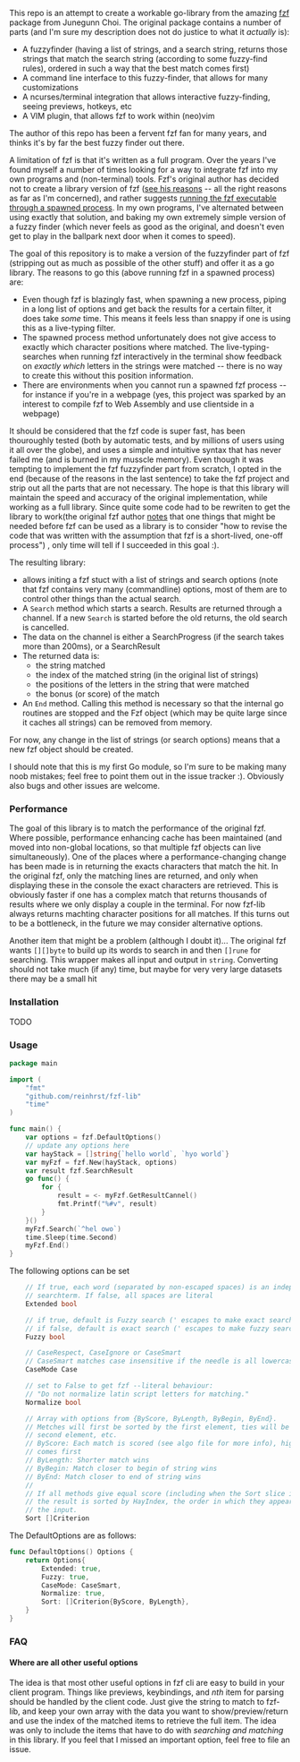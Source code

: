 This repo is an attempt to create a workable go-library from the amazing [fzf][1] package
from Junegunn Choi.
The original package contains a number of parts (and I'm sure my description does not do justice to what it *actually* is):

- A fuzzyfinder (having a list of strings, and a search string, returns those strings that match the search string (according to some fuzzy-find rules), ordered in such a way that the best match comes first)
- A command line interface to this fuzzy-finder, that allows for many customizations
- A ncurses/terminal integration that allows interactive fuzzy-finding, seeing previews, hotkeys, etc
- A VIM plugin, that allows fzf to work within (neo)vim

The author of this repo has been a fervent fzf fan for many years, and thinks it's by far the best fuzzy finder out there.

A limitation of fzf is that it's written as a full program.
Over the years I've found myself a number of times looking for a way to integrate fzf into my own programs and (non-terminal) tools.
Fzf's original author has decided not to create a library version of fzf ([see his reasons][2] -- all the right reasons as far as I'm concerned), and rather suggests [running the fzf executable through a spawned process][3].
In my own programs, I've alternated between using exactly that solution, and baking my own extremely simple version of a fuzzy finder (which never feels as good as the original, and doesn't even get to play in the ballpark next door when it comes to speed).

The goal of this repository is to make a version of the fuzzyfinder part of fzf (stripping out as much as possible of the other stuff) and offer it as a go library.
The reasons to go this (above running fzf in a spawned process) are:

- Even though fzf is blazingly fast, when spawning a new process, piping in a long list of options and get back the results for a certain filter, it does take *some* time. This means it feels less than snappy if one is using this as a live-typing filter.
- The spawned process method unfortunately does not give access to exactly which character positions where matched. The live-typing-searches when running fzf interactively in the terminal show feedback on *exactly which* letters in the strings were matched -- there is no way to create this without this position information.
- There are environments when you cannot run a spawned fzf process -- for instance if you're in a webpage (yes, this project was sparked by an interest to compile fzf to Web Assembly and use clientside in a webpage)

It should be considered that the fzf code is super fast, has been thouroughly tested (both by automatic tests, and by millions of users using it all over the globe), and uses a simple and intuitive syntax that has never failed me (and is burned in my musscle memory).
Even though it was tempting to implement the fzf fuzzyfinder part from scratch, I opted in the end (because of the reasons in the last sentence) to take the fzf project and strip out all the parts that are not necessary.
The hope is that this library will maintain the speed and accuracy of the original implementation, while working as a full library.
Since quite some code had to be rewriten to get the library to work(the original fzf author [notes][2] that one things that might be needed before fzf can be used as a library is to consider "how to revise the code that was written with the assumption that fzf is a short-lived, one-off process") , only time will tell if I succeeded in this goal :).

The resulting library:
- allows initing a fzf stuct with a list of strings and search options (note that fzf contains very many (commandline) options, most of them are to control other things than the actual search.
- A `Search` method which starts a search. Results are returned through a channel. If a new `Search` is started before the old returns, the old search is cancelled.
- The data on the channel is either a SearchProgress (if the search takes more than 200ms), or a SearchResult
- The returned data is:
    - the string matched
    - the index of the matched string (in the original list of strings)
    - the positions of the letters in the string that were matched
    - the bonus (or score) of the match
- An `End` method. Calling this method is necessary so that the internal go routines are stopped and the Fzf object (which may be quite large since it caches all strings) can be removed from memory.

For now, any change in the list of strings (or search options) means that a new fzf object should be created.


I should note that this is my first Go module, so I'm sure to be making many noob mistakes; feel free to point them out in the issue tracker :).
Obviously also bugs and other issues are welcome.

### Performance
The goal of this library is to match the performance of the original fzf.
Where possible, performance enhancing cache has been maintained (and moved into non-global locations, so that multiple fzf objects can live simultaneously).
One of the places where a performance-changing change has been made is in returning the exacts characters that match the hit.
In the original fzf, only the matching lines are returned, and only when displaying these in the console the exact characters are retrieved.
This is obviously faster if one has a complex match that returns thousands of results where we only display a couple in the terminal.
For now fzf-lib always returns machting character positions for all matches.
If this turns out to be a bottleneck, in the future we may consider alternative options.

Another item that might be a problem (although I doubt it)...
The original fzf wants `[][]byte` to build up its words to search in and then `[]rune` for searching. 
This wrapper makes all input and output in `string`.
Converting should not take much (if any) time, but maybe for very very large datasets there may be a small hit


### Installation

TODO

### Usage


```go
package main

import (
    "fmt"
    "github.com/reinhrst/fzf-lib"
    "time"
)

func main() {
    var options = fzf.DefaultOptions()
    // update any options here
    var hayStack = []string{`hello world`, `hyo world`}
    var myFzf = fzf.New(hayStack, options)
    var result fzf.SearchResult
    go func() {
        for {
            result = <- myFzf.GetResultCannel()
            fmt.Printf("%#v", result)
        }
    }()
    myFzf.Search(`^hel owo`)
    time.Sleep(time.Second)
    myFzf.End()
}
```

The following options can be set
```go
    // If true, each word (separated by non-escaped spaces) is an independent
    // searchterm. If false, all spaces are literal
    Extended bool

    // if true, default is Fuzzy search (' escapes to make exact search)
    // if false, default is exact search (' escapes to make fuzzy search)
    Fuzzy bool

    // CaseRespect, CaseIgnore or CaseSmart
    // CaseSmart matches case insensitive if the needle is all lowercase, else case sensitive
    CaseMode Case

    // set to False to get fzf --literal behaviour:
    // "Do not normalize latin script letters for matching."
    Normalize bool

    // Array with options from {ByScore, ByLength, ByBegin, ByEnd}.
    // Metches will first be sorted by the first element, ties will be sorted by
    // second element, etc.
    // ByScore: Each match is scored (see algo file for more info), higher score 
    // comes first
    // ByLength: Shorter match wins
    // ByBegin: Match closer to begin of string wins
    // ByEnd: Match closer to end of string wins
    //
    // If all methods give equal score (including when the Sort slice is empty),
    // the result is sorted by HayIndex, the order in which they appeared in
    // the input.
    Sort []Criterion

```
The DefaultOptions are as follows:
```go
func DefaultOptions() Options {
    return Options{
        Extended: true,
        Fuzzy: true,
        CaseMode: CaseSmart,
        Normalize: true,
        Sort: []Criterion{ByScore, ByLength},
    }
}
```


### FAQ

#### Where are all other useful options
The idea is that most other useful options in fzf cli are easy to build in your client program.
Things like previews, keybindings, and _nth_ item for parsing should be handled by the client code.
Just give the string to match to fzf-lib, and keep your own array with the data you want to show/preview/return and use the index of the matched items to retrieve the full item.
The idea was only to include the items that have to do with _searching and matching_ in this library.
If you feel that I missed an important option, feel free to file an issue.


[1]: https://github.com/junegunn/fzf
[2]: https://github.com/junegunn/fzf/pull/1053#issuecomment-330024275
[3]: https://junegunn.kr/2016/02/using-fzf-in-your-program
